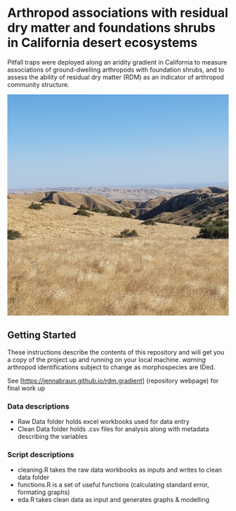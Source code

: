 # Arthropod associations with residual dry matter and foundations shrubs in California desert ecosystems

Pitfall traps were deployed along an aridity gradient in California to measure associations of ground-dwelling arthropods with foundation shrubs, and to assess the ability of residual dry matter (RDM) as an indicator of arthropod community structure.

![Panoche Hills](/panoche.jpg)

## Getting Started

These instructions describe the contents of this repository and will get you a copy of the project up and running on your local machine. *warning* arthropod identifications subject to change as morphospecies are IDed. 

See [https://jennabraun.github.io/rdm.gradient] (repository webpage) for final work up 

### Data descriptions

* Raw Data folder holds excel workbooks used for data entry
* Clean Data folder holds .csv files for analysis along with metadata describing the variables

### Script descriptions
* cleaning.R takes the raw data workbooks as inputs and writes to clean data folder
* functions.R is a set of useful functions (calculating standard error, formating graphs)
* eda.R takes clean data as input and generates graphs & modelling



